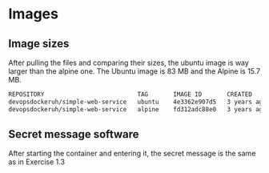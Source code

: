 # Images

## Image sizes

After pulling the files and comparing their sizes, the ubuntu image is way larger
than the alpine one. The Ubuntu image is 83 MB and the Alpine is 15.7 MB.

```bash
REPOSITORY                          TAG       IMAGE ID       CREATED       SIZE                        │                                                                                                       
devopsdockeruh/simple-web-service   ubuntu    4e3362e907d5   3 years ago   83MB                        │                                                                                                       
devopsdockeruh/simple-web-service   alpine    fd312adc88e0   3 years ago   15.7MB
```

## Secret message software

After starting the container and entering it, the secret message is the same as in Exercise
1.3
